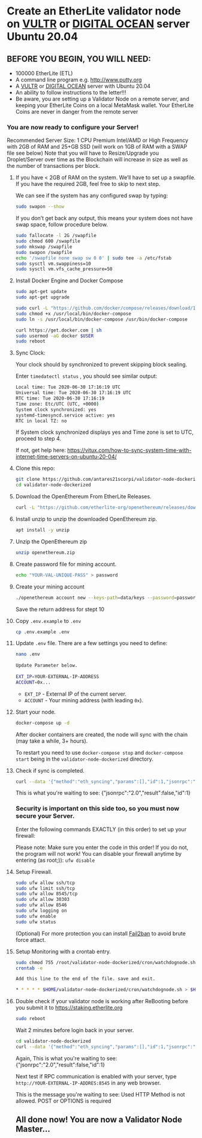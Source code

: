 # Create an EtherLite validator node on [VULTR](https://www.vultr.com/?ref=6881736) or [DIGITAL OCEAN](https://m.do.co/c/e2c65321d0d2) server Ubuntu 20.04

## BEFORE YOU BEGIN, YOU WILL NEED:
- 100000 EtherLite (ETL)
- A command line program e.g. http://www.putty.org
- A [VULTR](https://www.vultr.com/?ref=6881736) or [DIGITAL OCEAN](https://m.do.co/c/e2c65321d0d2) server with Ubuntu 20.04
- An ability to follow instructions to the letter!!!
- Be aware, you are setting up a Validator Node on a remote server, and keeping your EtherLite Coins on a local MetaMask wallet. Your EtherLite Coins are never in danger from the remote server

### You are now ready to configure your Server!

Recommended Server Size: 1 CPU Premium Intel/AMD or High Frequency with 2GB of RAM and 25+GB SSD (will work on 1GB of RAM with a SWAP file see below) Note that you will have to Resize/Upgrade you Droplet/Server over time as the Blockchain will increase in size as well as the number of transactions per block.

1. If you have < 2GB of RAM on the system. We’ll have to set up a swapfile. If you have the required 2GB, feel free to skip to next step.

   We can see if the system has any configured swap by typing:

   ```bash
   sudo swapon --show
   ```
 
   If you don’t get back any output, this means your system does not have swap space, follow procedure below.

   ```bash
   sudo fallocate -l 2G /swapfile
   sudo chmod 600 /swapfile
   sudo mkswap /swapfile
   sudo swapon /swapfile
   echo '/swapfile none swap sw 0 0' | sudo tee -a /etc/fstab
   sudo sysctl vm.swappiness=10
   sudo sysctl vm.vfs_cache_pressure=50
   ```

2. Install Docker Engine and Docker Compose

   ```bash
   sudo apt-get update
   sudo apt-get upgrade
   
   sudo curl -L "https://github.com/docker/compose/releases/download/1.29.2/docker-compose-$(uname -s)-$(uname -m)" -o /usr/local/bin/docker-compose
   sudo chmod +x /usr/local/bin/docker-compose
   sudo ln -s /usr/local/bin/docker-compose /usr/bin/docker-compose
   
   curl https://get.docker.com | sh
   sudo usermod -aG docker $USER
   sudo reboot
   ```

3. Sync Clock:

   Your clock should by synchronized to prevent skipping block sealing.

   Enter `timedatectl status` , you should see similar output:

   ```bash
   Local time: Tue 2020-06-30 17:16:19 UTC
   Universal time: Tue 2020-06-30 17:16:19 UTC
   RTC time: Tue 2020-06-30 17:16:19
   Time zone: Etc/UTC (UTC, +0000)
   System clock synchronized: yes
   systemd-timesyncd.service active: yes
   RTC in local TZ: no
   ```
   If System clock synchronized displays yes and Time zone is set to UTC, proceed to step 4.
   
   If not, get help here: https://vitux.com/how-to-sync-system-time-with-internet-time-servers-on-ubuntu-20-04/
   
4. Clone this repo:

   ```bash
   git clone https://github.com/antares21scorpi/validator-node-dockerized
   cd validator-node-dockerized
   ```

5. Download the OpenEthereum From EtherLite Releases.

   ```bash
   curl -L "https://github.com/etherlite-org/openethereum/releases/download/v3.2.2-rc.1/openethereum-ubuntu20.04.zip" -o openethereum.zip
   ```

6. Install unzip to unzip the downloaded OpenEthereum zip.

   ```bash
   apt install -y unzip
   ```

7. Unzip the OpenEthereum zip
   ```bash
   unzip openethereum.zip
   ```
8. Create password file for mining account.
   ```bash
   echo "YOUR-VAL-UNIQUE-PASS" > password
   ```
9. Create your mining account

   ```bash
   ./openethereum account new --keys-path=data/keys --password=password --chain=etherlite
   ```
   Save the return address for stept 10

10. Copy `.env.example` to `.env`

    ```bash
    cp .env.example .env
    ```

11. Update `.env` file. There are a few settings you need to define:

    ```bash
    nano .env
   
    Update Parameter below.
   
    EXT_IP=YOUR-EXTERNAL-IP-ADDRESS
    ACCOUNT=0x...
    ```

    - `EXT_IP` - External IP of the current server.
    - `ACCOUNT` - Your mining address (with leading `0x`).

12. Start your node.

     ```bash
     docker-compose up -d
     ```

     After docker containers are created, the node will sync with the chain (may take a while, 3+ hours).

     To restart you need to use `docker-compose stop` and `docker-compose start` being in the `validator-node-dockerized` directory.

13. Check if sync is completed.

     ```bash
     curl --data '{"method":"eth_syncing","params":[],"id":1,"jsonrpc":"2.0"}' -H "Content-Type: application/json" -X POST localhost:8545
     ```
    
     This is what you're waiting to see: {"jsonrpc":"2.0","result":false,"id":1}

     ### Security is important on this side too, so you must now secure your Server.

     Enter the following commands EXACTLY (in this order) to set up your firewall:

     Please note: Make sure you enter the code in this order! If you do not, the program will not work! You can disable your firewall anytime by entering (as root;)): `ufw disable`

14. Setup Firewall.

     ```bash
     sudo ufw allow ssh/tcp
     sudo ufw limit ssh/tcp
     sudo ufw allow 8545/tcp
     sudo ufw allow 30303
     sudo ufw allow 8546
     sudo ufw logging on
     sudo ufw enable
     sudo ufw status
     ```

     (Optional) For more protection you can install [Fail2ban](https://linuxize.com/post/install-configure-fail2ban-on-ubuntu-20-04/) to avoid brute force attact.

15. Setup Monitoring with a crontab entry.

     ```bash
     sudo chmod 755 /root/validator-node-dockerized/cron/watchdognode.sh
     crontab -e
    
     Add this line to the end of the file. save and exit.
    
     * * * * * $HOME/validator-node-dockerized/cron/watchdognode.sh > $HOME/validator-node-dockerized/cron/watchdognode.log 2>&1
     ```
     
16. Double check if your validator node is working after ReBooting before you submit it to https://staking.etherlite.org

    ```bash
    sudo reboot
    ```
    
    Wait 2 minutes before login back in your server.
    
    ```bash
    cd validator-node-dockerized
    curl --data '{"method":"eth_syncing","params":[],"id":1,"jsonrpc":"2.0"}' -H "Content-Type: application/json" -X POST localhost:8545
    ```
    
    Again, This is what you're waiting to see: {"jsonrpc":"2.0","result":false,"id":1}
    
    Next test if RPC communication is enabled with your server, type `http://YOUR-EXTERNAL-IP-ADDRES:8545` in any web browser.
    
    This is the message you're waiting to see: Used HTTP Method is not allowed. POST or OPTIONS is required

    ## All done now! You are now a Validator Node Master...
